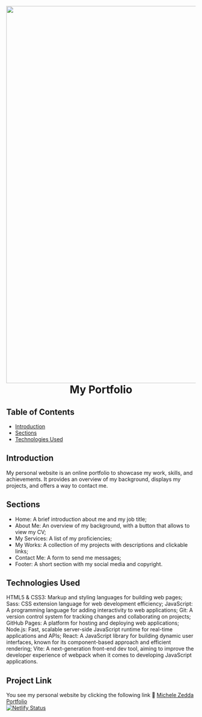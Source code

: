 <h1 align="center">
  <br>
    <img src="https://i.postimg.cc/3Rxz699k/Architect-Linkedin-Background.png" width="1000">
  <br>
  My Portfolio
  <br>
</h1>

## Table of Contents
- [Introduction](#introduction)
- [Sections](#sections)
- [Technologies Used](#technologies-used)

## Introduction
My personal website is an online portfolio to showcase my work, skills, and achievements. It provides an overview of my background, displays my projects, and offers a way to contact me.

## Sections
- Home: A brief introduction about me and my job title;
- About Me: An overview of my background, with a button that allows to view my CV;
- My Services: A list of my proficiencies;
- My Works: A collection of my projects with descriptions and clickable links;
- Contact Me: A form to send me messages;
- Footer: A short section with my social media and copyright.

## Technologies Used
HTML5 & CSS3: Markup and styling languages for building web pages;
Sass: CSS extension language for web development efficiency;
JavaScript: A programming language for adding interactivity to web applications;
Git: A version control system for tracking changes and collaborating on projects;
GitHub Pages: A platform for hosting and deploying web applications;
Node.js: Fast, scalable server-side JavaScript runtime for real-time applications and APIs;
React: A JavaScript library for building dynamic user interfaces, known for its component-based approach and efficient rendering;
Vite: A next-generation front-end dev tool, aiming to improve the developer experience of webpack when it comes to developing JavaScript applications.

## Project Link
You see my personal website by clicking the following link :link: [Michele Zedda Portfolio](https://michelezedda.netlify.app/) <br/>
[![Netlify Status](https://api.netlify.com/api/v1/badges/ea4f4b82-8f58-4f5c-b138-5bdd437e6013/deploy-status)](https://app.netlify.com/sites/michelezedda/deploys)
